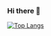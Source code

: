 ### Hi there 👋

[![Top Langs](https://github-readme-stats.vercel.app/api/top-langs/?username=adko1396&c=50&layout=compact&card_width=445&card_height=195&theme=dark)](https://github.com/anuraghazra/github-readme-stats)











<!--
**adko1396/adko1396** is a ✨ _special_ ✨ repository because its `README.md` (this file) appears on your GitHub profile.

Here are some ideas to get you started:

- 🔭 I’m currently working on ...
- 🌱 I’m currently learning ...
- 👯 I’m looking to collaborate on ...
- 🤔 I’m looking for help with ...
- 💬 Ask me about ...
- 📫 How to reach me: ...
- 😄 Pronouns: ...
- ⚡ Fun fact: ...




-->
